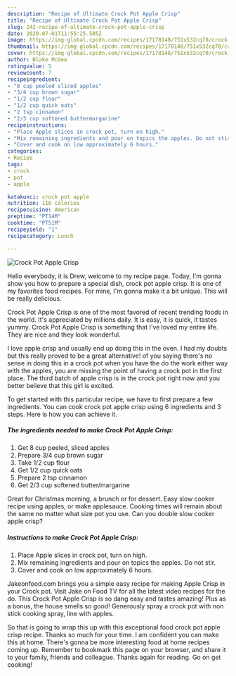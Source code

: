 ```yaml
---
description: "Recipe of Ultimate Crock Pot Apple Crisp"
title: "Recipe of Ultimate Crock Pot Apple Crisp"
slug: 242-recipe-of-ultimate-crock-pot-apple-crisp
date: 2020-07-01T11:55:25.505Z
image: https://img-global.cpcdn.com/recipes/17178148/751x532cq70/crock-pot-apple-crisp-recipe-main-photo.jpg
thumbnail: https://img-global.cpcdn.com/recipes/17178148/751x532cq70/crock-pot-apple-crisp-recipe-main-photo.jpg
cover: https://img-global.cpcdn.com/recipes/17178148/751x532cq70/crock-pot-apple-crisp-recipe-main-photo.jpg
author: Blake McGee
ratingvalue: 5
reviewcount: 7
recipeingredient:
- "8 cup peeled sliced apples"
- "3/4 cup brown sugar"
- "1/2 cup flour"
- "1/2 cup quick oats"
- "2 tsp cinnamon"
- "2/3 cup softened buttermargarine"
recipeinstructions:
- "Place Apple slices in crock pot, turn on high."
- "Mix remaining ingredients and pour on topics the apples. Do not stir."
- "Cover and cook on low approximately 6 hours."
categories:
- Recipe
tags:
- crock
- pot
- apple

katakunci: crock pot apple 
nutrition: 116 calories
recipecuisine: American
preptime: "PT14M"
cooktime: "PT51M"
recipeyield: "1"
recipecategory: Lunch

---
```



![Crock Pot Apple Crisp](https://img-global.cpcdn.com/recipes/17178148/751x532cq70/crock-pot-apple-crisp-recipe-main-photo.jpg)

Hello everybody, it is Drew, welcome to my recipe page. Today, I'm gonna show you how to prepare a special dish, crock pot apple crisp. It is one of my favorites food recipes. For mine, I'm gonna make it a bit unique. This will be really delicious.

Crock Pot Apple Crisp is one of the most favored of recent trending foods in the world. It's appreciated by millions daily. It is easy, it is quick, it tastes yummy. Crock Pot Apple Crisp is something that I've loved my entire life. They are nice and they look wonderful.

I love apple crisp and usually end up doing this in the oven. I had my doubts but this really proved to be a great alternative! of you saying there&#39;s no sense in doing this in a crock pot when you have the do the work either way with the apples, you are missing the point of having a crock pot in the first place. The third batch of apple crisp is in the crock pot right now and you better believe that this girl is excited.


To get started with this particular recipe, we have to first prepare a few ingredients. You can cook crock pot apple crisp using 6 ingredients and 3 steps. Here is how you can achieve it.

##### The ingredients needed to make Crock Pot Apple Crisp:

1. Get 8 cup peeled, sliced apples
1. Prepare 3/4 cup brown sugar
1. Take 1/2 cup flour
1. Get 1/2 cup quick oats
1. Prepare 2 tsp cinnamon
1. Get 2/3 cup softened butter/margarine


Great for Christmas morning, a brunch or for dessert. Easy slow cooker recipe using apples, or make applesauce. Cooking times will remain about the same no matter what size pot you use. Can you double slow cooker apple crisp? 

##### Instructions to make Crock Pot Apple Crisp:

1. Place Apple slices in crock pot, turn on high.
1. Mix remaining ingredients and pour on topics the apples. Do not stir.
1. Cover and cook on low approximately 6 hours.


Jakeonfood.com brings you a simple easy recipe for making Apple Crisp in your Crock pot. Visit Jake on Food TV for all the latest video recipes for the do. This Crock Pot Apple Crisp is so dang easy and tastes amazing! Plus as a bonus, the house smells so good! Generously spray a crock pot with non stick cooking spray, line with apples. 

So that is going to wrap this up with this exceptional food crock pot apple crisp recipe. Thanks so much for your time. I am confident you can make this at home. There's gonna be more interesting food at home recipes coming up. Remember to bookmark this page on your browser, and share it to your family, friends and colleague. Thanks again for reading. Go on get cooking!

